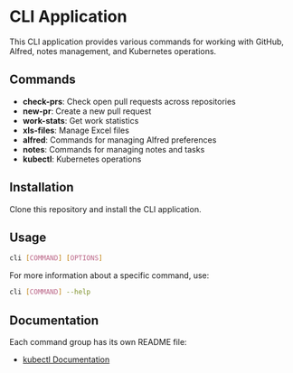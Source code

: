 # CLI Application

This CLI application provides various commands for working with GitHub, Alfred, notes management, and Kubernetes operations.

## Commands

- **check-prs**: Check open pull requests across repositories
- **new-pr**: Create a new pull request
- **work-stats**: Get work statistics
- **xls-files**: Manage Excel files
- **alfred**: Commands for managing Alfred preferences
- **notes**: Commands for managing notes and tasks
- **kubectl**: Kubernetes operations

## Installation

Clone this repository and install the CLI application.

## Usage

```bash
cli [COMMAND] [OPTIONS]
```

For more information about a specific command, use:

```bash
cli [COMMAND] --help
```

## Documentation

Each command group has its own README file:
- [kubectl Documentation](app/command/kubectl/README.md)
